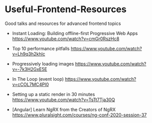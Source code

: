 # Useful-Frontend-Resources
Good talks and resources for advanced frontend topics

* Instant Loading: Building offline-first Progressive Web Apps
https://www.youtube.com/watch?v=cmGr0RszHc8

* Top 10 performance pitfalls
https://www.youtube.com/watch?v=Lh9q3h2khlc

* Progressively loading images
https://www.youtube.com/watch?v=-7k3H2GxE5E

* In The Loop (event loop)
https://www.youtube.com/watch?v=cCOL7MC4Pl0

* Setting up a static render in 30 minutes
https://www.youtube.com/watch?v=TsTt7Tja30Q

* [Angular] Learn NgRX from the Creators of NgRX
https://www.pluralsight.com/courses/ng-conf-2020-session-37
